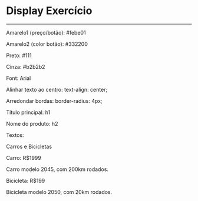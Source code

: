 # Display Exercício

---

Amarelo1 (preço/botão): #febe01

Amarelo2 (color botão): #332200

Preto: #111

Cinza: #b2b2b2

Font: Arial

Alinhar texto ao centro: text-align: center;

Arredondar bordas: border-radius: 4px;

Título principal: h1

Nome do produto: h2

Textos:

Carros e Bicicletas

Carro: R$1999

Carro modelo 2045, com 200km rodados.

Bicicleta: R$199

Bicicleta modelo 2050, com 20km rodados.

